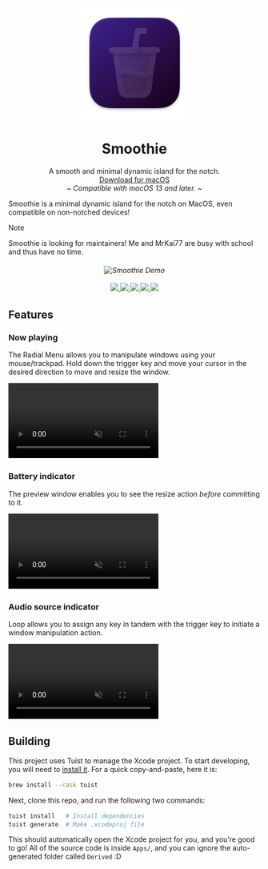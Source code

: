 <div align="center">
  <img width="225" height="225" src="https://github.com/FormalSnake/Smoothie/blob/main/App/Resources/Assets.xcassets/AppIcon.appiconset/Smoothie-1024.png" alt="Logo">
  <h1><b>Smoothie</b></h1>
  <p>A smooth and minimal dynamic island for the notch.<br>
  <a href="https://nightly.link/FormalSnake/Smoothie/workflows/build-smoothie/main/Smoothie.dmg.zip?h=cd34864d072cb859bbfa319e3ae76484bc67a692">Download for macOS</a><br>
  <i>~ Compatible with macOS 13 and later. ~</i></p>
</div>

Smoothie is a minimal dynamic island for the notch on MacOS, even compatible on non-notched devices!

> [!NOTE]
>
> Smoothie is looking for maintainers! Me and MrKai77 are busy with school and thus have no time.
>

<h6 align="center">
  <img src="https://github.com/user-attachments/assets/6685164d-43c8-47df-9c2d-2a6c5a79ff0a" alt="Smoothie Demo">
  <br /><br />
  <a href="https://discord.gg/nwRrjPSaTM">
    <img src="https://img.shields.io/badge/Discord-join%20us-7289DA?logo=discord&logoColor=white&style=for-the-badge&labelColor=23272A" />
  </a>
  <a href="https://github.com/FormalSnake/Smoothie/blob/main/LICENSE">
    <img src="https://img.shields.io/github/license/FormalSnake/Smoothie?label=License&color=5865F2&style=for-the-badge&labelColor=23272A" />
  </a>
  <a href="https://github.com/FormalSnake/Smoothie/stargazers">
    <img src="https://img.shields.io/github/stars/FormalSnake/Smoothie?label=Stars&color=57F287&style=for-the-badge&labelColor=23272A" />
  </a>
  <a href="https://github.com/FormalSnake/Smoothie/network/members">
    <img src="https://img.shields.io/github/forks/FormalSnake/Smoothie?label=Forks&color=ED4245&style=for-the-badge&labelColor=23272A" />
  </a>
  <a href="https://github.com/FormalSnake/Smoothie/issues">
    <img src="https://img.shields.io/github/issues/FormalSnake/Smoothie?label=Issues&color=FEE75C&style=for-the-badge&labelColor=23272A" />
  </a>
  <br />
</h6>

## Features

### Now playing

The Radial Menu allows you to manipulate windows using your mouse/trackpad. Hold down the trigger key and move your cursor in the desired direction to move and resize the window.

<div><video controls src="https://github.com/user-attachments/assets/658f7043-79a1-4690-83b6-a714fe6245c8" muted="false"></video></div>

### Battery indicator

The preview window enables you to see the resize action *before* committing to it.

<div><video controls src="https://github.com/user-attachments/assets/5ecb3ae8-f295-406f-b968-31e539f4a098" muted="false"></video></div>

### Audio source indicator

Loop allows you to assign any key in tandem with the trigger key to initiate a window manipulation action.

<div><video controls src="https://github.com/user-attachments/assets/d865329f-0533-4eeb-829d-9aa6159f454b" muted="false"></video></div>

## Building

This project uses Tuist to manage the Xcode project. To start developing, you will need to [install it](https://docs.tuist.io/guide/introduction/installation.html). For a quick copy-and-paste, here it is: 
```sh
brew install --cask tuist
```

Next, clone this repo, and run the following two commands:
```sh
tuist install	# Install dependencies
tuist generate	# Make .xcodeproj file
```

This should automatically open the Xcode project for you, and you’re good to go! All of the source code is inside `Apps/`, and you can ignore the auto-generated folder called `Derived` :D
